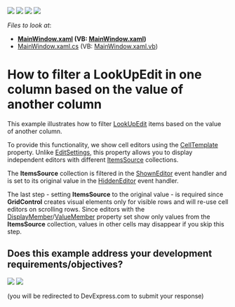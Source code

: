 <!-- default badges list -->
![](https://img.shields.io/endpoint?url=https://codecentral.devexpress.com/api/v1/VersionRange/128650458/12.1.4%2B)
[![](https://img.shields.io/badge/Open_in_DevExpress_Support_Center-FF7200?style=flat-square&logo=DevExpress&logoColor=white)](https://supportcenter.devexpress.com/ticket/details/E3826)
[![](https://img.shields.io/badge/📖_How_to_use_DevExpress_Examples-e9f6fc?style=flat-square)](https://docs.devexpress.com/GeneralInformation/403183)
[![](https://img.shields.io/badge/💬_Leave_Feedback-feecdd?style=flat-square)](#does-this-example-address-your-development-requirementsobjectives)
<!-- default badges end -->
<!-- default file list -->
*Files to look at*:

* **[MainWindow.xaml](./CS/MainWindow.xaml) (VB: [MainWindow.xaml](./VB/MainWindow.xaml))**
* [MainWindow.xaml.cs](./CS/MainWindow.xaml.cs) (VB: [MainWindow.xaml.vb](./VB/MainWindow.xaml.vb))
<!-- default file list end -->
# How to filter a LookUpEdit in one column based on the value of another column

This example illustrates how to filter [LookUpEdit](https://docs.devexpress.com/WPF/8862/controls-and-libraries/data-editors/editor-types/lookupedit) items based on the value of another column.

To provide this functionality, we show cell editors using the [CellTemplate](https://docs.devexpress.com/WPF/DevExpress.Xpf.Grid.ColumnBase.CellTemplate) property. Unlike [EditSettings](https://docs.devexpress.com/WPF/DevExpress.Xpf.Grid.ColumnBase.EditSettings), this property allows you to display independent editors with different [ItemsSource](https://docs.devexpress.com/WPF/DevExpress.Xpf.Editors.LookUpEditBase.ItemsSource) collections.

The **ItemsSource** collection is filtered in the [ShownEditor](https://docs.devexpress.com/WPF/DevExpress.Xpf.Grid.GridViewBase.ShownEditor) event handler and is set to its original value in the [HiddenEditor](https://docs.devexpress.com/WPF/DevExpress.Xpf.Grid.GridViewBase.HiddenEditor) event handler.

The last step - setting **ItemsSource** to the original value - is required since **GridControl** creates visual elements only for visible rows and will re-use cell editors on scrolling rows. Since editors with the [DisplayMember](https://docs.devexpress.com/WPF/DevExpress.Xpf.Editors.LookUpEditBase.DisplayMember)/[ValueMember](https://docs.devexpress.com/WPF/DevExpress.Xpf.Editors.LookUpEditBase.ValueMember) property set show only values from the **ItemsSource** collection, values in other cells may disappear if you skip this step.
<!-- feedback -->
## Does this example address your development requirements/objectives?

[<img src="https://www.devexpress.com/support/examples/i/yes-button.svg"/>](https://www.devexpress.com/support/examples/survey.xml?utm_source=github&utm_campaign=wpf-data-grid-filter-column-lookupedit-based-on-value-in-another-column&~~~was_helpful=yes) [<img src="https://www.devexpress.com/support/examples/i/no-button.svg"/>](https://www.devexpress.com/support/examples/survey.xml?utm_source=github&utm_campaign=wpf-data-grid-filter-column-lookupedit-based-on-value-in-another-column&~~~was_helpful=no)

(you will be redirected to DevExpress.com to submit your response)
<!-- feedback end -->

